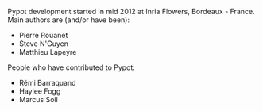 Pypot development started in mid 2012 at Inria Flowers, Bordeaux - France. Main authors are (and/or have been):

* Pierre Rouanet
* Steve N'Guyen
* Matthieu Lapeyre

People who have contributed to Pypot:

* Rémi Barraquand
* Haylee Fogg
* Marcus Soll
